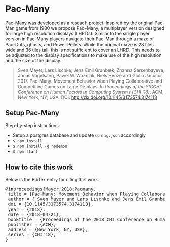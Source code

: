 # Pac-Many
Pac-Many was developed as a reseach project. Inspired by the original Pac-Man game from 1980 we propose Pac-Many, a multiplayer version designed for large high resolution displays (LHRDs). Similar to the single player version in Pac-Many players navigate their Pac-Man through a maze of Pac-Dots, ghosts, and Power Pellets. While the original maze is 28 tiles wide and 36 tiles tall, this is not sufficient to cover an LHRD. This needs to be adjusted to the display specifications to make use of the high resolution and the size of the display.
>  Sven Mayer, Lars Lischke, Jens Emil Grønbæk, Zhanna Sarsenbayeva, Jonas Vogelsang, Paweł W. Woźniak, Niels Henze and Giulio Jacucci. 2017. Pac-Many: Movement Behavior when Playing Collaborative and Competitive Games on Large Displays. In *Proceedings of the SIGCHI Conference on Human Factors in Computing Systems (CHI '18)*. ACM, New York, NY, USA, DOI: http://dx.doi.org/10.1145/3173574.3174113

## Setup Pac-Many
Step-by-step instructions:
* Setup a postgres database and update `config.json` accordingly
* `$ npm install`
* `$ npm install -g nodemon`
* `$ npm start`

## How to cite this work

Below is the BibTex entry for citing this work

<pre>
@inproceedings{Mayer:2018:Pacmany,
 title = {Pac-Many: Movement Behavior when Playing Collaborative and Competitive Games on Large Displays},
 author = { Sven Mayer and Lars Lischke and Jens Emil Grønbæk and Zhanna Sarsenbayeva and Jonas Vogelsang and Paweł W. Woźniak and Niels Henze and Giulio Jacucci},
 doi = {10.1145/3173574.3174113},
 year = {2018},
 date = {2018-04-21},
 booktitle = {Proceedings of the 2018 CHI Conference on Human Factors in Computing Systems},
 publisher = {ACM},
 address = {New York, NY, USA},
 series = {CHI'18},
}
</pre>
